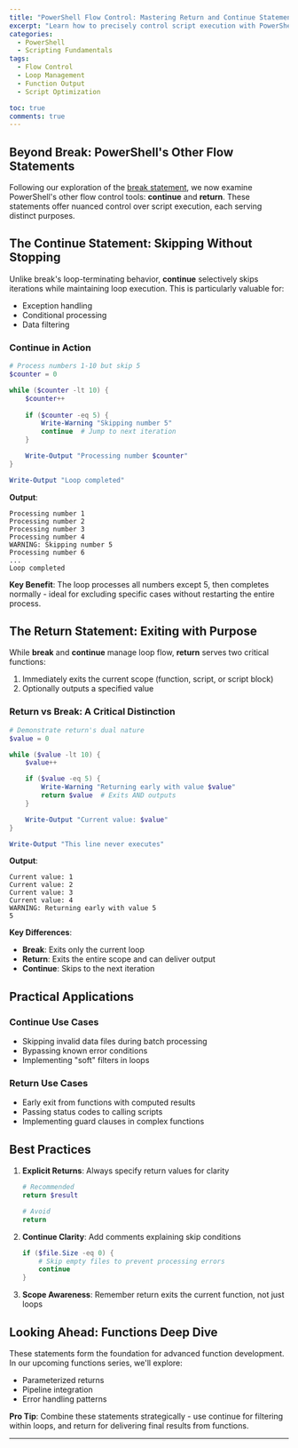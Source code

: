 ```yaml
---
title: "PowerShell Flow Control: Mastering Return and Continue Statements"  
excerpt: "Learn how to precisely control script execution with PowerShell's return and continue statements - complete with practical examples."  
categories:  
  - PowerShell  
  - Scripting Fundamentals  
tags:  
  - Flow Control  
  - Loop Management  
  - Function Output  
  - Script Optimization  

toc: true  
comments: true  
---  
```


## Beyond Break: PowerShell's Other Flow Statements  

Following our exploration of the [break statement](https://wackydawg.github.io/powershell/PowerShell-Break-Statement-Comprehensive-Guide/), we now examine PowerShell's other flow control tools: **continue** and **return**. These statements offer nuanced control over script execution, each serving distinct purposes.

## The Continue Statement: Skipping Without Stopping  

Unlike break's loop-terminating behavior, **continue** selectively skips iterations while maintaining loop execution. This is particularly valuable for:  
- Exception handling  
- Conditional processing  
- Data filtering  

### Continue in Action  

```powershell  
# Process numbers 1-10 but skip 5  
$counter = 0  

while ($counter -lt 10) {  
    $counter++  
    
    if ($counter -eq 5) {  
        Write-Warning "Skipping number 5"  
        continue  # Jump to next iteration  
    }  

    Write-Output "Processing number $counter"  
}  

Write-Output "Loop completed"  
```  

**Output**:  
```
Processing number 1  
Processing number 2  
Processing number 3  
Processing number 4  
WARNING: Skipping number 5  
Processing number 6  
...  
Loop completed  
```  

**Key Benefit**: The loop processes all numbers except 5, then completes normally - ideal for excluding specific cases without restarting the entire process.

## The Return Statement: Exiting with Purpose  

While **break** and **continue** manage loop flow, **return** serves two critical functions:  
1. Immediately exits the current scope (function, script, or script block)  
2. Optionally outputs a specified value  

### Return vs Break: A Critical Distinction  

```powershell  
# Demonstrate return's dual nature  
$value = 0  

while ($value -lt 10) {  
    $value++  

    if ($value -eq 5) {  
        Write-Warning "Returning early with value $value"  
        return $value  # Exits AND outputs  
    }  

    Write-Output "Current value: $value"  
}  

Write-Output "This line never executes"  
```  

**Output**:  
```
Current value: 1  
Current value: 2  
Current value: 3  
Current value: 4  
WARNING: Returning early with value 5  
5  
```  

**Key Differences**:  
- **Break**: Exits only the current loop  
- **Return**: Exits the entire scope and can deliver output  
- **Continue**: Skips to the next iteration  

## Practical Applications  

### Continue Use Cases  
- Skipping invalid data files during batch processing  
- Bypassing known error conditions  
- Implementing "soft" filters in loops  

### Return Use Cases  
- Early exit from functions with computed results  
- Passing status codes to calling scripts  
- Implementing guard clauses in complex functions  

## Best Practices  

1. **Explicit Returns**: Always specify return values for clarity  
   ```powershell  
   # Recommended  
   return $result  

   # Avoid  
   return  
   ```  

2. **Continue Clarity**: Add comments explaining skip conditions  
   ```powershell  
   if ($file.Size -eq 0) {  
       # Skip empty files to prevent processing errors  
       continue  
   }  
   ```  

3. **Scope Awareness**: Remember return exits the current function, not just loops  

## Looking Ahead: Functions Deep Dive  

These statements form the foundation for advanced function development. In our upcoming functions series, we'll explore:  
- Parameterized returns  
- Pipeline integration  
- Error handling patterns  

**Pro Tip**: Combine these statements strategically - use continue for filtering within loops, and return for delivering final results from functions.  

---